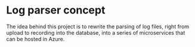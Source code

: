 # Log parser concept

The idea behind this project is to rewrite the parsing of log files, right from upload to recording into the database, into a series of microservices that can be hosted in Azure.

